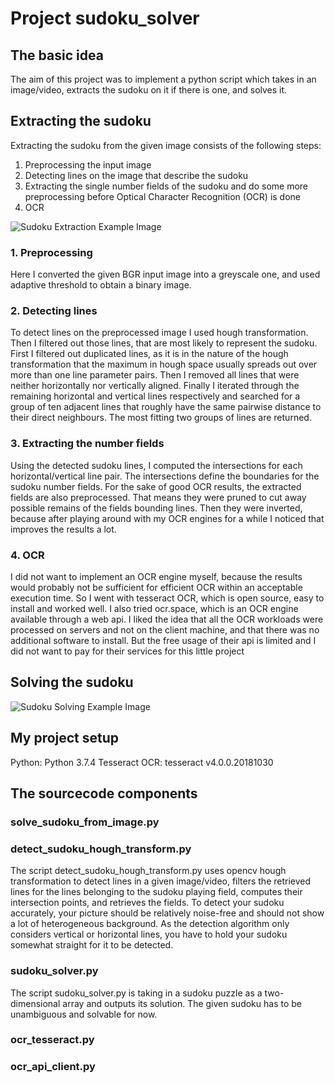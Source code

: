 # Project sudoku_solver
## The basic idea
The aim of this project was to implement a python script which takes in an image/video,
extracts the sudoku on it if there is one, and solves it.


## Extracting the sudoku
Extracting the sudoku from the given image consists of the following steps:

1. Preprocessing the input image
2. Detecting lines on the image that describe the sudoku
3. Extracting the single number fields of the sudoku and do some more preprocessing
   before Optical Character Recognition (OCR) is done
4. OCR

![Sudoku Extraction Example Image](https://user-images.githubusercontent.com/54138402/98471230-295e2900-21eb-11eb-9a8d-4f1eb55634e1.PNG)

### 1. Preprocessing
Here I converted the given BGR input image into a greyscale one,
and used adaptive threshold to obtain a binary image.

### 2. Detecting lines
To detect lines on the preprocessed image I used hough transformation.
Then I filtered out those lines, that are most likely to represent the sudoku.
First I filtered out duplicated lines, as it is in the nature of the hough transformation that
the maximum in hough space usually spreads out over more than one line parameter pairs.
Then I removed all lines that were neither horizontally nor vertically aligned.
Finally I iterated through the remaining horizontal and vertical lines respectively and searched for a group of ten adjacent lines
that roughly have the same pairwise distance to their direct neighbours.
The most fitting two groups of lines are returned.

### 3. Extracting the number fields
Using the detected sudoku lines, I computed the intersections for each horizontal/vertical line pair.
The intersections define the boundaries for the sudoku number fields.
For the sake of good OCR results, the extracted fields are also preprocessed.
That means they were pruned to cut away possible remains of the fields bounding lines.
Then they were inverted, because after playing around with my OCR engines for a while I noticed
that improves the results a lot.

### 4. OCR
I did not want to implement an OCR engine myself, because the results would probably not be sufficient
for efficient OCR within an acceptable execution time.
So I went with tesseract OCR, which is open source, easy to install and worked well.
I also tried ocr.space, which is an OCR engine available through a web api.
I liked the idea that all the OCR workloads were processed on servers and not on the client machine,
and that there was no additional software to install.
But the free usage of their api is limited and I did not want to pay for their services for this little project


## Solving the sudoku

![Sudoku Solving Example Image](https://user-images.githubusercontent.com/54138402/98471243-38dd7200-21eb-11eb-8686-c1fe07d505aa.PNG)


## My project setup
Python: Python 3.7.4
Tesseract OCR: tesseract v4.0.0.20181030


## The sourcecode components
### solve_sudoku_from_image.py

### detect_sudoku_hough_transform.py
The script detect_sudoku_hough_transform.py uses opencv hough transformation
to detect lines in a given image/video, filters the retrieved lines for
the lines belonging to the sudoku playing field, computes their intersection points,
and retrieves the fields.
To detect your sudoku accurately, your picture should be relatively noise-free and 
should not show a lot of heterogeneous background.
As the detection algorithm only considers vertical or horizontal lines, you have
to hold your sudoku somewhat straight for it to be detected.

### sudoku_solver.py
The script sudoku_solver.py is taking in a sudoku puzzle as a two-dimensional array and outputs its solution.
The given sudoku has to be unambiguous and solvable for now.

### ocr_tesseract.py

### ocr_api_client.py
